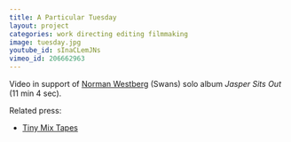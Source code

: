 ```yaml
---
title: A Particular Tuesday
layout: project
categories: work directing editing filmmaking
image: tuesday.jpg
youtube_id: sInaCLemJNs
vimeo_id: 206662963
---
```


Video in support of [Norman Westberg][nw] (Swans) solo album
_Jasper Sits Out_ (11 min 4 sec).

Related press:

- [Tiny Mix Tapes](http://www.tinymixtapes.com/news/room40-reissues-norman-westbergs-jasper-sits-out-premieres-clip-particular-tuesday)

[nw]: http://normanwestberg.com/
